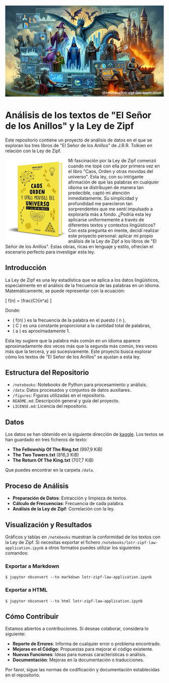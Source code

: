 
<p align="center">
   <img src="figures/lotr-zipf-law-application-logo.png">
</p>

# Análisis de los textos de "El Señor de los Anillos" y la Ley de Zipf

Este repositorio contiene un proyecto de análisis de datos en el que se exploran los tres libros de "El Señor de los Anillos" de J.R.R. Tolkien en relación con la Ley de Zipf.

<img align="left" width="200" height="262" src="figures/caos-orden-otras-movidas.png"> Mi fascinación por la Ley de Zipf comenzó cuando me topé con ella por primera vez en el libro "Caos, Orden y otras movidas del universo". Esta ley, con su intrigante afirmación de que las palabras en cualquier idioma se distribuyen de manera tan predecible, captó mi atención inmediatamente. Su simplicidad y profundidad me parecieron tan sorprendentes que me sentí impulsado a explorarla más a fondo. ¿Podría esta ley aplicarse uniformemente a través de diferentes textos y contextos lingüísticos? Con esta pregunta en mente, decidí realizar este proyecto personal: aplicar mi propio análisis de la Ley de Zipf a los libros de "El Señor de los Anillos". Estas obras, ricas en lenguaje y estilo, ofrecían el escenario perfecto para investigar esta ley.


## Introducción

La Ley de Zipf es una ley estadística que se aplica a los datos lingüísticos, especialmente en el análisis de la frecuencia de las palabras en un idioma. Matemáticamente, se puede representar con la ecuación:

\[ f(n) = \frac{C}{n^a} \]

Donde:

  * \( f(n) \) es la frecuencia de la palabra en el puesto \( n \),
  * \( C \) es una constante proporcional a la cantidad total de palabras,
  * \( a \) es aproximadamente 1.

Esta ley sugiere que la palabra más común en un idioma aparece aproximadamente dos veces más que la segunda más común, tres veces más que la tercera, y así sucesivamente. Este proyecto busca explorar cómo los textos de "El Señor de los Anillos" se ajustan a esta ley.

## Estructura del Repositorio

  * `/notebooks`: Notebooks de Python para procesamiento y análisis.
  * `/data`: Datos procesados y conjuntos de datos auxiliares.
  * `/figures`: Figuras utilizadas en el repositorio.
  * `README.md`: Descripción general y guía del proyecto.
  * `LICENSE.md`: Licencia del repositorio.

## Datos

Los datos se han obtenido en la siguiente dirección de [kaggle](https://www.kaggle.com/datasets/ashishsinhaiitr/lord-of-the-rings-text). Los textos se han guardado en tres ficheros de texto:

  * **The Fellowship Of The Ring.txt** (997,9 KiB)
  * **The Two Towers.txt** (816,3 KiB)
  * **The Return Of The King.txt** (707,7 KiB)

Que puedes encontrar en la carpeta `/data`.

## Proceso de Análisis

  * **Preparación de Datos**: Extracción y limpieza de textos.
  * **Cálculo de Frecuencias**: Frecuencia de cada palabra.
  * **Análisis de la Ley de Zipf**: Correlación con la ley.

## Visualización y Resultados

Gráficos y tablas en `/notebooks` muestran la conformidad de los textos con la Ley de Zipf. Si necesitas exportar el fichero `/notebooks/lotr-zipf-law-application.ipynb` a otros formatos puedes utilizar los siguientes comandos:

### Exportar a Markdown

```
$ jupyter nbconvert --to markdown lotr-zipf-law-application.ipynb
```

### Exportar a HTML

```
$ jupyter nbconvert --to html lotr-zipf-law-application.ipynb
```

## Cómo Contribuir

Estamos abiertos a contribuciones. Si deseas colaborar, considera lo siguiente:

  * **Reporte de Errores**: Informa de cualquier error o problema encontrado.
  * **Mejoras en el Código**: Propuestas para mejorar el código existente.
  * **Nuevas Funciones**: Ideas para nuevas características o análisis.
  * **Documentación**: Mejoras en la documentación o traducciones.

Por favor, sigue las normas de codificación y documentación establecidas en el repositorio.


